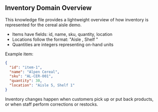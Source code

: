 ## Inventory Domain Overview

This knowledge file provides a lightweight overview of how inventory is represented for the cereal aisle demo.

- Items have fields: id, name, sku, quantity, location
- Locations follow the format: "Aisle <number>, Shelf <number>"
- Quantities are integers representing on-hand units

Example item:

```json
{
  "id": "item-1",
  "name": "Alpen Cereal",
  "sku": "AL-CER-001",
  "quantity": 30,
  "location": "Aisle 5, Shelf 1"
}
```

Inventory changes happen when customers pick up or put back products, or when staff perform corrections or restocks.

